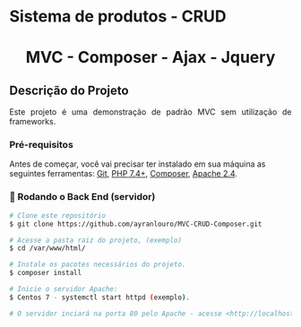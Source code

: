 # Sistema de produtos - CRUD 
<h1 align="center"> MVC - Composer - Ajax - Jquery </h1>

## Descrição do Projeto
<p align="justify"> Este projeto é uma demonstração de padrão MVC sem utilização de frameworks. </p>

### Pré-requisitos

Antes de começar, você vai precisar ter instalado em sua máquina as seguintes ferramentas:
[Git](https://git-scm.com), [PHP 7.4+](https://www.php.net/downloads.php), [Composer](https://getcomposer.org/), [Apache 2.4](https://httpd.apache.org/download.cgi).

### 🎲 Rodando o Back End (servidor)

```bash
# Clone este repositório
$ git clone https://github.com/ayranlouro/MVC-CRUD-Composer.git

# Acesse a pasta raiz do projeto, (exemplo)
$ cd /var/www/html/

# Instale os pacotes necessários do projeto.
$ composer install

# Inicie o servidor Apache:
$ Centos 7 - systemctl start httpd (exemplo).

# O servidor inciará na porta 80 pelo Apache - acesse <http://localhost:80>
```
